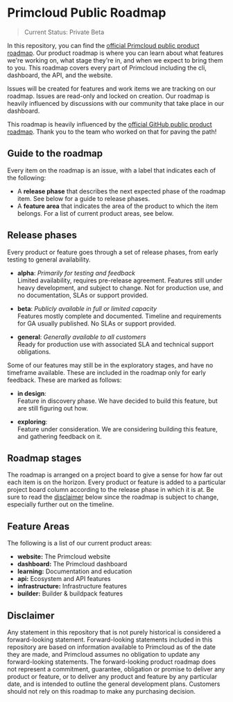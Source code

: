 # Primcloud Public Roadmap

> Current Status: Private Beta

In this repository, you can find the [official Primcloud public product roadmap](https://github.com/primcloud/roadmap/projects/1). Our product roadmap is where you can learn about what features we're working on, what stage they're in, and when we expect to bring them to you. This roadmap covers every part of Primcloud including the cli, dashboard, the API, and the website.

Issues will be created for features and work items we are tracking on our roadmap. Issues are read-only and locked on creation. Our roadmap is heavily influenced by discussions with our community that take place in our dashboard. 

This roadmap is heavily influenced by the [official GitHub public product roadmap](https://github.com/github/roadmap). Thank you to the team who worked on that for paving the path!

## Guide to the roadmap

Every item on the roadmap is an issue, with a label that indicates each of the following:

* A **release phase** that describes the next expected phase of the roadmap item. See below for a guide to release phases.
* A **feature area** that indicates the area of the product to which the item belongs. For a list of current product areas, see below.

## Release phases

Every product or feature goes through a set of release phases, from early testing to general availability.

* **alpha**: *Primarily for testing and feedback*\
  Limited availability, requires pre-release agreement. Features still under heavy development, and subject to change. Not for production use, and no documentation, SLAs or support provided.

* **beta**: *Publicly available in full or limited capacity*\
  Features mostly complete and documented. Timeline and requirements for GA usually published. No SLAs or support provided.

* **general**: *Generally available to all customers*\
  Ready for production use with associated SLA and technical support obligations.

Some of our features may still be in the exploratory stages, and have no timeframe available. These are included in the roadmap only for early feedback. These are marked as follows:

* **in design**:\
  Feature in discovery phase. We have decided to build this feature, but are still figuring out how.

* **exploring**:\
  Feature under consideration. We are considering building this feature, and gathering feedback on it.

## Roadmap stages

The roadmap is arranged on a project board to give a sense for how far out each item is on the horizon. Every product or feature is added to a particular project board column according to the release phase in which it is at. Be sure to read the [disclaimer](#disclaimer) below since the roadmap is subject to change, especially further out on the timeline.

## Feature Areas

The following is a list of our current product areas:

- **website:** The Primcloud website
- **dashboard:** The Primcloud dashboard
- **learning:** Documentation and education
- **api:** Ecosystem and API features
- **infrastructure:** Infrastructure features
- **builder:** Builder & buildpack features


## Disclaimer 

Any statement in this repository that is not purely historical is considered a forward-looking statement. Forward-looking statements included in this repository are based on information available to Primcloud as of the date they are made, and Primcloud assumes no obligation to update any forward-looking statements. The forward-looking product roadmap does not represent a commitment, guarantee, obligation or promise to deliver any product or feature, or to deliver any product and feature by any particular date, and is intended to outline the general development plans. Customers should not rely on this roadmap to make any purchasing decision.
